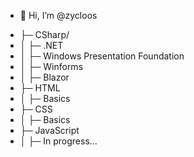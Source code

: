 - 👋 Hi, I’m @zycloos

<!---
zycloos/zycloos is a ✨ special ✨ repository because its `README.md` (this file) appears on your GitHub profile.
You can click the Preview link to take a look at your changes.
--->

- ├─ CSharp/
- │  ├─ .NET
- │  ├─ Windows Presentation Foundation
- │  ├─ Winforms
- │  ├─ Blazor
- ├─ HTML
- │  ├─ Basics
- ├─ CSS
- │  ├─ Basics
- ├─ JavaScript
- │  ├─ In progress...


